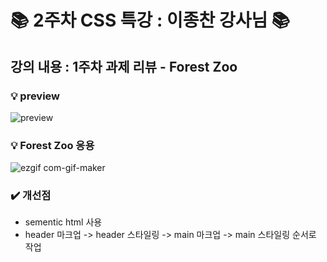 
# 📚 2주차 CSS 특강 : 이종찬 강사님 📚

##  강의 내용 : 1주차 과제 리뷰 - Forest Zoo

### 💡 preview
![preview](https://user-images.githubusercontent.com/112460430/189600189-0ef21c1e-dab8-4edf-b84a-fdab4492c58a.png)


### 💡 Forest Zoo 응용
![ezgif com-gif-maker](https://user-images.githubusercontent.com/112460430/189598996-709160e3-6a74-4b05-9d07-3869dac90bc6.gif)


### ✔️ 개선점

- sementic html 사용
- header 마크업 ->  header 스타일링 ->  main 마크업 -> main 스타일링 순서로 작업

<br>
